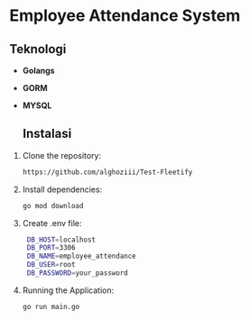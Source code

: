 # Employee Attendance System

## Teknologi 

- **Golangs**
- **GORM**
- **MYSQL**

  ## Instalasi

1. Clone the repository:

   ```bash
   https://github.com/alghoziii/Test-Fleetify

2. Install dependencies:
   ```bash
   go mod download
3. Create .env file:
   ```bash
    DB_HOST=localhost
    DB_PORT=3306
    DB_NAME=employee_attendance
    DB_USER=root
    DB_PASSWORD=your_password
   
4. Running the Application:
   ```bash
   go run main.go
   

   





